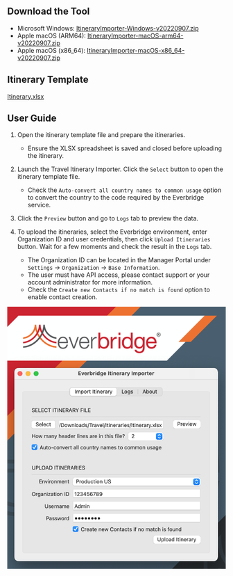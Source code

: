 ## Download the Tool

- Microsoft Windows: [ItineraryImporter-Windows-v20220907.zip](https://github.com/Everbridge/Travel-Itinerary-Importer/releases/download/rel-20220907/ItineraryImporter-Windows-v20220907.zip)
- Apple macOS (ARM64): [ItineraryImporter-macOS-arm64-v20220907.zip](https://github.com/Everbridge/Travel-Itinerary-Importer/releases/download/rel-20220907/ItineraryImporter-macOS-arm64-v20220907.zip)
- Apple macOS (x86_64): [ItineraryImporter-macOS-x86_64-v20220907.zip](https://github.com/Everbridge/Travel-Itinerary-Importer/releases/download/rel-20220907/ItineraryImporter-macOS-x86_64-v20220907.zip)

## Itinerary Template

[Itinerary.xlsx](https://github.com/Everbridge/Travel-Itinerary-Importer/releases/download/rel-20220907/Itinerary.xlsx)

## User Guide

1. Open the itinerary template file and prepare the itineraries.

   - Ensure the XLSX spreadsheet is saved and closed before uploading the itinerary.

2. Launch the Travel Itinerary Importer. Click the `Select` button to open the itinerary template file.

   - Check the `Auto-convert all country names to common usage` option to convert the country to the code required by the Everbridge service.

3. Click the `Preview` button and go to `Logs` tab to preview the data.

4. To upload the itineraries, select the Everbridge environment, enter Organization ID and user credentials, then click `Upload Itineraries` button. Wait for a few moments and check the result in the `Logs` tab.

   - The Organization ID can be located in the Manager Portal under `Settings` &rarr; `Organization` &rarr; `Base Information`.
   - The user must have API access, please contact support or your account administrator for more information.
   - Check the `Create new Contacts if no match is found` option to enable contact creation.

![ItineraryImporter](./image/ItineraryImporter.png)
